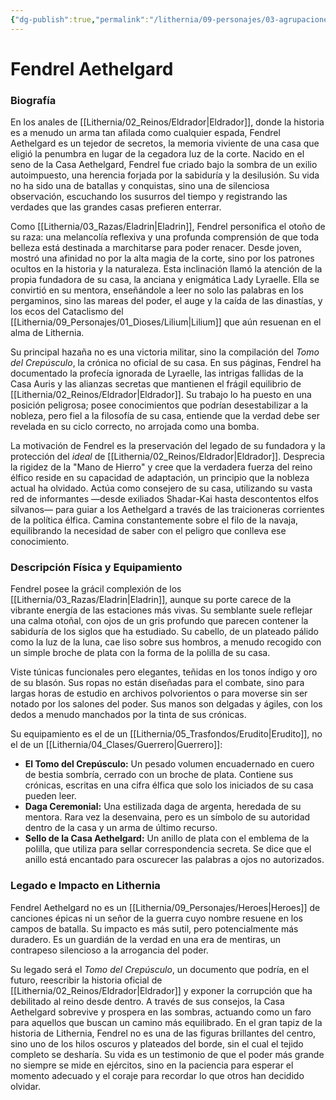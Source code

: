 ```yaml
---
{"dg-publish":true,"permalink":"/lithernia/09-personajes/03-agrupaciones/casa-aethelgard/fendrel-aethelgard/","tags":["lithernia","personajes","Casa Aethelgard","elfo","Eladrin","consejero","cronista"]}
---
```


# Fendrel Aethelgard

### Biografía

En los anales de [[Lithernia/02_Reinos/Eldrador\|Eldrador]], donde la historia es a menudo un arma tan afilada como cualquier espada, Fendrel Aethelgard es un tejedor de secretos, la memoria viviente de una casa que eligió la penumbra en lugar de la cegadora luz de la corte. Nacido en el seno de la Casa Aethelgard, Fendrel fue criado bajo la sombra de un exilio autoimpuesto, una herencia forjada por la sabiduría y la desilusión. Su vida no ha sido una de batallas y conquistas, sino una de silenciosa observación, escuchando los susurros del tiempo y registrando las verdades que las grandes casas prefieren enterrar.

Como [[Lithernia/03_Razas/Eladrin\|Eladrin]], Fendrel personifica el otoño de su raza: una melancolía reflexiva y una profunda comprensión de que toda belleza está destinada a marchitarse para poder renacer. Desde joven, mostró una afinidad no por la alta magia de la corte, sino por los patrones ocultos en la historia y la naturaleza. Esta inclinación llamó la atención de la propia fundadora de su casa, la anciana y enigmática Lady Lyraelle. Ella se convirtió en su mentora, enseñándole a leer no solo las palabras en los pergaminos, sino las mareas del poder, el auge y la caída de las dinastías, y los ecos del Cataclismo del [[Lithernia/09_Personajes/01_Dioses/Lilium\|Lilium]] que aún resuenan en el alma de Lithernia.

Su principal hazaña no es una victoria militar, sino la compilación del *Tomo del Crepúsculo*, la crónica no oficial de su casa. En sus páginas, Fendrel ha documentado la profecía ignorada de Lyraelle, las intrigas fallidas de la Casa Auris y las alianzas secretas que mantienen el frágil equilibrio de [[Lithernia/02_Reinos/Eldrador\|Eldrador]]. Su trabajo lo ha puesto en una posición peligrosa; posee conocimientos que podrían desestabilizar a la nobleza, pero fiel a la filosofía de su casa, entiende que la verdad debe ser revelada en su ciclo correcto, no arrojada como una bomba.

La motivación de Fendrel es la preservación del legado de su fundadora y la protección del *ideal* de [[Lithernia/02_Reinos/Eldrador\|Eldrador]]. Desprecia la rigidez de la "Mano de Hierro" y cree que la verdadera fuerza del reino élfico reside en su capacidad de adaptación, un principio que la nobleza actual ha olvidado. Actúa como consejero de su casa, utilizando su vasta red de informantes —desde exiliados Shadar-Kai hasta descontentos elfos silvanos— para guiar a los Aethelgard a través de las traicioneras corrientes de la política élfica. Camina constantemente sobre el filo de la navaja, equilibrando la necesidad de saber con el peligro que conlleva ese conocimiento.

### Descripción Física y Equipamiento

Fendrel posee la grácil complexión de los [[Lithernia/03_Razas/Eladrin\|Eladrin]], aunque su porte carece de la vibrante energía de las estaciones más vivas. Su semblante suele reflejar una calma otoñal, con ojos de un gris profundo que parecen contener la sabiduría de los siglos que ha estudiado. Su cabello, de un plateado pálido como la luz de la luna, cae liso sobre sus hombros, a menudo recogido con un simple broche de plata con la forma de la polilla de su casa.

Viste túnicas funcionales pero elegantes, teñidas en los tonos índigo y oro de su blasón. Sus ropas no están diseñadas para el combate, sino para largas horas de estudio en archivos polvorientos o para moverse sin ser notado por los salones del poder. Sus manos son delgadas y ágiles, con los dedos a menudo manchados por la tinta de sus crónicas.

Su equipamiento es el de un [[Lithernia/05_Trasfondos/Erudito\|Erudito]], no el de un [[Lithernia/04_Clases/Guerrero\|Guerrero]]:
*   **El Tomo del Crepúsculo:** Un pesado volumen encuadernado en cuero de bestia sombría, cerrado con un broche de plata. Contiene sus crónicas, escritas en una cifra élfica que solo los iniciados de su casa pueden leer.
*   **Daga Ceremonial:** Una estilizada daga de argenta, heredada de su mentora. Rara vez la desenvaina, pero es un símbolo de su autoridad dentro de la casa y un arma de último recurso.
*   **Sello de la Casa Aethelgard:** Un anillo de plata con el emblema de la polilla, que utiliza para sellar correspondencia secreta. Se dice que el anillo está encantado para oscurecer las palabras a ojos no autorizados.

### Legado e Impacto en Lithernia

Fendrel Aethelgard no es un [[Lithernia/09_Personajes/Heroes\|Heroes]] de canciones épicas ni un señor de la guerra cuyo nombre resuene en los campos de batalla. Su impacto es más sutil, pero potencialmente más duradero. Es un guardián de la verdad en una era de mentiras, un contrapeso silencioso a la arrogancia del poder.

Su legado será el *Tomo del Crepúsculo*, un documento que podría, en el futuro, reescribir la historia oficial de [[Lithernia/02_Reinos/Eldrador\|Eldrador]] y exponer la corrupción que ha debilitado al reino desde dentro. A través de sus consejos, la Casa Aethelgard sobrevive y prospera en las sombras, actuando como un faro para aquellos que buscan un camino más equilibrado. En el gran tapiz de la historia de Lithernia, Fendrel no es una de las figuras brillantes del centro, sino uno de los hilos oscuros y plateados del borde, sin el cual el tejido completo se desharía. Su vida es un testimonio de que el poder más grande no siempre se mide en ejércitos, sino en la paciencia para esperar el momento adecuado y el coraje para recordar lo que otros han decidido olvidar.
